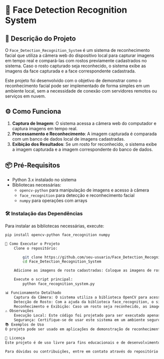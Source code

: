 # 🤖 Face Detection Recognition System

## 📜 Descrição do Projeto
O `Face_Detection_Recognition_System` é um sistema de reconhecimento facial que utiliza a câmera web do dispositivo local para capturar imagens em tempo real e compará-las com rostos previamente cadastrados no sistema. Caso o rosto capturado seja reconhecido, o sistema exibe as imagens da face capturada e a face correspondente cadastrada.

Este projeto foi desenvolvido com o objetivo de demonstrar como o reconhecimento facial pode ser implementado de forma simples em um ambiente local, sem a necessidade de conexão com servidores remotos ou serviços em nuvem.

## ⚙️ Como Funciona
1. **Captura de Imagem**: O sistema acessa a câmera web do computador e captura imagens em tempo real.
2. **Processamento e Reconhecimento**: A imagem capturada é comparada com um banco de dados local de imagens cadastradas.
3. **Exibição dos Resultados**: Se um rosto for reconhecido, o sistema exibe a imagem capturada e a imagem correspondente do banco de dados.

## 📦 Pré-Requisitos
- Python 3.x instalado no sistema
- Bibliotecas necessárias:
  - `opencv-python` para manipulação de imagens e acesso à câmera
  - `face_recognition` para detecção e reconhecimento facial
  - `numpy` para operações com arrays

### 🛠️ Instalação das Dependências
Para instalar as bibliotecas necessárias, execute:
```bash
pip install opencv-python face_recognition numpy

🚀 Como Executar o Projeto
    Clone o repositório:

        git clone https://github.com/seu-usuario/Face_Detection_Recognition_System.git
        cd Face_Detection_Recognition_System

    Adicione as imagens de rosto cadastradas: Coloque as imagens de rostos previamente cadastrados na pasta especificada pelo código (por exemplo, faces_cadastradas/).

    Execute o script principal:
        python face_recognition_system.py

📊 Funcionamento Detalhado
    Captura da Câmera: O sistema utiliza a biblioteca OpenCV para acessar a câmera do dispositivo e capturar quadros de vídeo em tempo real.
    Detecção de Rosto: Com a ajuda da biblioteca face_recognition, o sistema detecta e compara os rostos capturados com os rostos cadastrados.
    Reconhecimento e Exibição: Caso um rosto seja reconhecido, as imagens do rosto capturado e do rosto correspondente são exibidas lado a lado em uma janela de visualização.
⚠️ Observações
    Execução Local: Este código foi projetado para ser executado apenas localmente, usando a câmera e o banco de dados de imagens do dispositivo em que o código está rodando.
    Segurança: Certifique-se de usar este sistema em um ambiente seguro, pois ele não inclui medidas de proteção de dados ou segurança avançada.
📚 Exemplos de Uso
O projeto pode ser usado em aplicações de demonstração de reconhecimento facial, sistemas de segurança para pequenos escritórios ou apenas para fins educacionais e de aprendizado.

📄 Licença
Este projeto é de uso livre para fins educacionais e de desenvolvimento pessoal.

Para dúvidas ou contribuições, entre em contato através do repositório ou envie um e-mail para [lucas_dscosta@hotmail.com].
